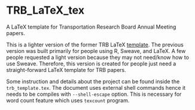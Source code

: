 # TRB_LaTeX_tex

A LaTeX template for Transportation Research Board Annual Meeting papers.

This is a lighter version of the former TRB LaTeX
[template](https://github.com/chiehrosswang/TRB_LaTeX_rnw). The previous
version was built primarily for people using R, Sweave, and LaTeX. A few people
requested a light version because they may not need/know how to use Sweave.
Therefore, this version is created for people just need a straight-forward
LaTeX template for TRB papers.

Some instruction and details about the project can be found inside the
``trb_template.tex``. The document uses external shell commands hence it needs
to be compiles with ``--shell-escape`` option. This is necessary for word count
feature which uses ``texcount`` program.
